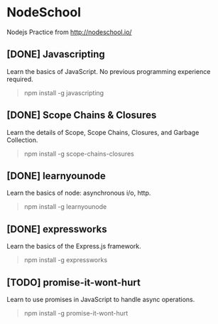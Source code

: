 # NodeSchool
Nodejs Practice from http://nodeschool.io/

## [DONE] Javascripting
Learn the basics of JavaScript. No previous programming experience required.

> npm install -g javascripting

## [DONE] Scope Chains & Closures
Learn the details of Scope, Scope Chains, Closures, and Garbage Collection.

> npm install -g scope-chains-closures

## [DONE] learnyounode
Learn the basics of node: asynchronous i/o, http.

> npm install -g learnyounode

## [DONE] expressworks 
Learn the basics of the Express.js framework.

> npm install -g expressworks

## [TODO] promise-it-wont-hurt
Learn to use promises in JavaScript to handle async operations.

> npm install -g promise-it-wont-hurt